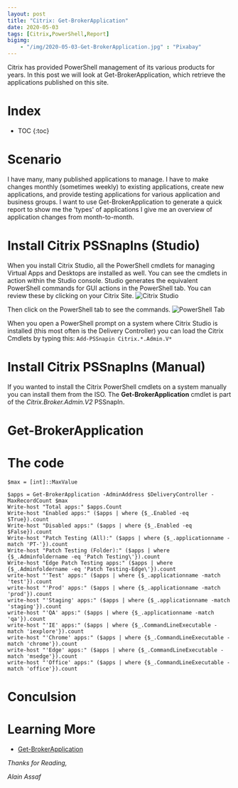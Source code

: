 ```yaml
---
layout: post
title: "Citrix: Get-BrokerApplication"
date: 2020-05-03
tags: [Citrix,PowerShell,Report]
bigimg:
    - "/img/2020-05-03-Get-BrokerApplication.jpg" : "Pixabay"
---
```


Citrix has provided PowerShell management of its various products for years. In this post we will look at Get-BrokerApplication, which retrieve the applications published on this site.

<!--more-->

# Index

* TOC
{:toc}

# Scenario
I have many, many published applications to manage. I have to make changes monthly (sometimes weekly) to existing applications, create new applications, and provide testing applications for various application and business groups. I want to use Get-BrokerApplication to generate a quick report to show me the 'types' of applications I give me an overview of application changes from month-to-month.

# Install Citrix PSSnapIns (Studio)
When you install Citrix Studio, all the PowerShell cmdlets for managing Virtual Apps and Desktops are installed as well. You can see the cmdlets in action within the Studio console. Studio generates the equivalent PowerShell commands for GUI actions in the PowerShell tab. You can review these by clicking on your Citrix Site. 
![Citrix Studio](/img/gbm1.png "Citrix Studio")

Then click on the PowerShell tab to see the commands.
![PowerShell Tab](/img/gbm2.png "PowerShell Tab")

When you open a PowerShell prompt on a system where Citrix Studio is installed (this most often is the Delivery Controller) you can load the Citrix Cmdlets by typing this: `Add-PSSnapin Citrix.*.Admin.V*`    

# Install Citrix PSSnapIns (Manual)
If you wanted to install the Citrix PowerShell cmdlets on a system manually you can install them from the ISO.
The **Get-BrokerApplication** cmdlet is part of the *Citrix.Broker.Admin.V2* PSSnapIn.

# Get-BrokerApplication

# The code
```posh
$max = [int]::MaxValue

$apps = Get-BrokerApplication -AdminAddress $DeliveryController -MaxRecordCount $max
Write-host "Total apps:" $apps.Count
Write-host "Enabled apps:" ($apps | where {$_.Enabled -eq $True}).count
Write-host "Disabled apps:" ($apps | where {$_.Enabled -eq $False}).count
Write-host "Patch Testing (All):" ($apps | where {$_.applicationname -match 'PT-'}).count
Write-host "Patch Testing (Folder):" ($apps | where {$_.Adminfoldername -eq 'Patch Testing\'}).count
Write-host "Edge Patch Testing apps:" ($apps | where {$_.Adminfoldername -eq 'Patch Testing-Edge\'}).count
write-host "'Test' apps:" ($apps | where {$_.applicationname -match 'test'}).count
write-host "'Prod' apps:" ($apps | where {$_.applicationname -match 'prod'}).count
write-host "'Staging' apps:" ($apps | where {$_.applicationname -match 'staging'}).count
write-host "'QA' apps:" ($apps | where {$_.applicationname -match 'qa'}).count
write-host "'IE' apps:" ($apps | where {$_.CommandLineExecutable -match 'iexplore'}).count
write-host "'Chrome' apps:" ($apps | where {$_.CommandLineExecutable -match 'chrome'}).count
write-host "'Edge' apps:" ($apps | where {$_.CommandLineExecutable -match 'msedge'}).count
write-host "'Office' apps:" ($apps | where {$_.CommandLineExecutable -match 'office'}).count
```

# Conculsion


# Learning More
* [Get-BrokerApplication](https://citrix.github.io/delivery-controller-sdk/Broker/Get-BrokerApplication/)


*Thanks for Reading,*

*Alain Assaf*
